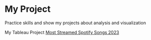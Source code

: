 # My Project
Practice skills and show my projects about analysis and visualization

My Tableau Project [Most Streamed Spotify Songs 2023](https://public.tableau.com/app/profile/wannida.chomngam/viz/MostStreamedSpotifySongs2023_17101676057170/Dashboard)
